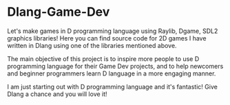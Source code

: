 # Dlang-Game-Dev

Let's make games in D programming language using Raylib, Dgame, SDL2 graphics libraries! Here you can find source code for 2D games I have written in Dlang using one of the libraries mentioned above.

The main objective of this project is to inspire more people to use D programming language for their Game Dev projects, and to help newcomers and beginner programmers learn D language in a more engaging manner.

I am just starting out with D programming language and it's fantastic! Give Dlang a chance and you will love it!
